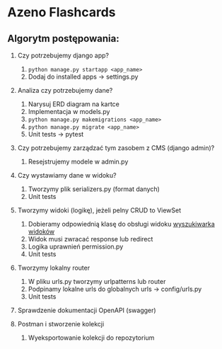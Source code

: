# Azeno Flashcards

## Algorytm postępowania:

1. Czy potrzebujemy django app?
   1. `python manage.py startapp <app_name>`
   2. Dodaj do installed apps -> settings.py
   
2. Analiza czy potrzebujemy dane?
   1. Narysuj ERD diagram na kartce
   2. Implementacja w models.py
   3. `python manage.py makemigrations <app_name>`
   4. `python manage.py migrate <app_name>`
   5. Unit tests -> pytest
   
3. Czy potrzebujemy zarządzać tym zasobem z CMS (django admin)?
   1. Resejstrujemy modele w admin.py

4. Czy wystawiamy dane w widoku?
   1. Tworzymy plik serializers.py (format danych)
   2. Unit tests
   
5. Tworzymy widoki (logikę), jeżeli pelny CRUD to ViewSet
   1. Dobieramy odpowiednią klasę do obsługi widoku [wyszukiwarka widoków](https://www.cdrf.co/)
   2. Widok musi zwracać response lub redirect
   3. Logika uprawnień permission.py
   4. Unit tests

6. Tworzymy lokalny router
   1. W pliku urls.py tworzymy urlpatterns lub router
   2. Podpinamy lokalne urls do globalnych urls -> config/urls.py
   3. Unit tests

7. Sprawdzenie dokumentacji OpenAPI (swagger)

8. Postman i stworzenie kolekcji
   1. Wyeksportowanie kolekcji do repozytorium
